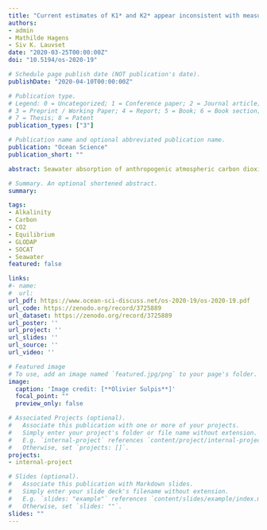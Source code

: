 ```yaml
---
title: "Current estimates of K1* and K2* appear inconsistent with measured CO2 system parameters in cold oceanic regions"
authors:
- admin
- Mathilde Hagens
- Siv K. Lauvset
date: "2020-03-25T00:00:00Z"
doi: "10.5194/os-2020-19"

# Schedule page publish date (NOT publication's date).
publishDate: "2020-04-10T00:00:00Z"

# Publication type.
# Legend: 0 = Uncategorized; 1 = Conference paper; 2 = Journal article;
# 3 = Preprint / Working Paper; 4 = Report; 5 = Book; 6 = Book section;
# 7 = Thesis; 8 = Patent
publication_types: ["3"]

# Publication name and optional abbreviated publication name.
publication: "Ocean Science"
publication_short: ""

abstract: Seawater absorption of anthropogenic atmospheric carbon dioxide (CO<sub>2</sub>) has led to a range of changes in carbonate chemistry, collectively referred to as ocean acidification. Stoichiometric dissociation constants used to convert measured carbonate system variables (pH, *p*CO<sub>2</sub>, dissolved inorganic carbon, total alkalinity) into globally comparable parameters are crucial for accurately quantifying these changes. The temperature and salinity coefficients of these constants have generally been experimentally derived under controlled laboratory conditions. Here, we use field measurements of carbonate system variables taken from the Global Ocean Data Analysis Project version 2 and the Surface Ocean CO<sub>2</sub> Atlas databases to evaluate the temperature dependence of the carbonic acid stoichiometric dissociation constants. By applying a novel iterative procedure to a large dataset of 948 surface water, quality controlled samples where four carbonate system variables were independently measured, we show that the set of equations published by Lueker et al. (2000), currently preferred by the ocean acidification community, overestimates the stoichiometric dissociation constants at low temperatures, below about 8&deg;C. We apply these newly derived temperature coefficients to high latitude Argo float and cruise data to quantify the effects on surface water *p*CO<sub>2</sub> and calcite saturation states. These findings highlight the critical implications of uncertainty in stoichiometric dissociation constants for future projections of ocean acidification in polar regions, and the need to improve knowledge of what causes the CO<sub>2</sub> system inconsistencies in cold waters.

# Summary. An optional shortened abstract.
summary: 

tags:
- Alkalinity
- Carbon
- CO2
- Equilibrium
- GLODAP
- SOCAT
- Seawater
featured: false

links:
#- name: 
#  url: 
url_pdf: https://www.ocean-sci-discuss.net/os-2020-19/os-2020-19.pdf
url_code: https://zenodo.org/record/3725889
url_dataset: https://zenodo.org/record/3725889
url_poster: ''
url_project: ''
url_slides: ''
url_source: ''
url_video: ''

# Featured image
# To use, add an image named `featured.jpg/png` to your page's folder. 
image:
  caption: 'Image credit: [**Olivier Sulpis**]'
  focal_point: ""
  preview_only: false

# Associated Projects (optional).
#   Associate this publication with one or more of your projects.
#   Simply enter your project's folder or file name without extension.
#   E.g. `internal-project` references `content/project/internal-project/index.md`.
#   Otherwise, set `projects: []`.
projects:
- internal-project

# Slides (optional).
#   Associate this publication with Markdown slides.
#   Simply enter your slide deck's filename without extension.
#   E.g. `slides: "example"` references `content/slides/example/index.md`.
#   Otherwise, set `slides: ""`.
slides: ""
---
```

